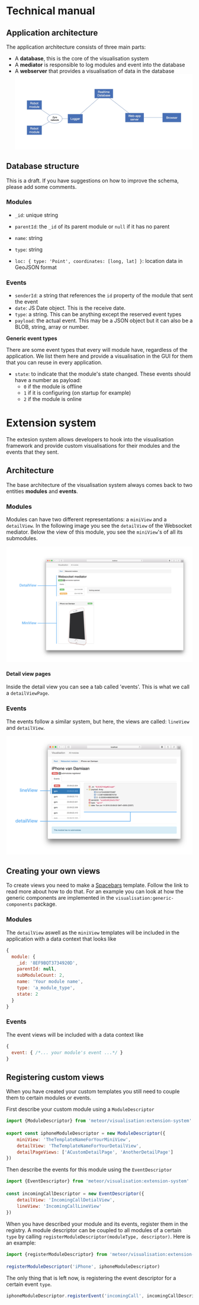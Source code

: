 # Technical manual

## Application architecture

The application architecture consists of three main parts:

- A **database**, this is the core of the visualisation system
- A **mediator** is responsible to log modules and event into the database
- A **webserver** that provides a visualisation of data in the database![ArchitectureGraphConcept](images/ArchitectureGraphConcept.jpg)

## Database structure

This is a draft. If you have suggestions on how to improve the schema, please add some comments.

### Modules

- `_id`: unique string
- `parentId`: the `_id` of its parent module or `null` if it has no parent
- `name`: string


- `type`: string
- `loc: { type: 'Point', coordinates: [long, lat] }`: location data in GeoJSON format

### Events

- `senderId`: a string that references the `id` property of the module that sent the event
- `date`: JS Date object. This is the receive date.
- `type`: a string. This can be anything except the reserved event types
- `payload`: the actual event. This may be a JSON object but it can also be a BLOB, string, array or number.

**Generic event types**

There are some event types that every will module have, regardless of the application. We list them here and provide a visualisation in the GUI for them that you can reuse in every application.

- `state`: to indicate that the module's state changed. These events should have a number as payload:
  - `0` if the module is offline
  - `1` if it is configuring (on startup for example)
  - `2` if the module is online

# Extension system

The extesion system allows developers to hook into the visualisation framework and provide custom visualisations for their modules and the events that they sent.

## Architecture

The base architecture of the visualisation system always comes back to two entities **modules** and **events**.

### Modules

Modules can have two different representations: a `miniView` and a `detailView`. In the following image you see the `detailView` of the Websocket mediator. Below the view of this module, you see the `miniView`'s of all its submodules.

![Main layout annotations](../Web%20application/packages/extension-system/Documentation/Main%20layout%20annotations.png)

#### Detail view pages

Inside the detail view you can see a tab called 'events'. This is what we call a `detailViewPage`.

### Events

The events follow a similar system, but here, the views are called: `lineView` and `detailView`. 

![Events overview](../Web%20application/packages/extension-system/Documentation/Events%20overview.png)

## Creating your own views

To create views you need to make a [Spacebars](http://guide.meteor.com/blaze.html) template. Follow the link to read more about how to do that. For an example you can look at how the generic components are implemented in the `visualisation:generic-components` package.

### Modules

The `detailView` aswell as the `miniView` templates will be included in the application with a data context that looks like

```javascript
{
  module: {
    _id: '8EF9BQT3734920D',
    parentId: null,
    subModuleCount: 2,
    name: 'Your module name',
    type: 'a_module_type',
    state: 2
  }
}
```

### Events

The event views will be included with a data context like

```javascript
{
  event: { /*... your module's event ...*/ }
}
```

## Registering custom views

When you have created your custom templates you still need to couple them to certain modules or events.

First describe your custom module using a `ModuleDescriptor`

```javascript
import {ModuleDescriptor} from 'meteor/visualisation:extension-system'

export const iphoneModuleDescriptor = new ModuleDescriptor({
	miniView: 'TheTemplateNameForYourMiniView',
	detailView: 'TheTemplateNameForYourDetailView',
	detailPageViews: ['ACustomDetailPage', 'AnotherDetailPage']
})
```

Then describe the events for this module using the `EventDescriptor`

```javascript
import {EventDescriptor} from 'meteor/visualisation:extension-system'

const incomingCallDescriptor = new EventDescriptor({
	detailView: 'IncomingCallDetialView',
	lineView: 'IncomingCallLineView'
})
```

When you have described your module and its events, register them in the registry. A module descriptor can be coupled to all modules of a certain `type` by calling `registerModuleDescriptor(moduleType, descriptor)`. Here is an example:

```javascript
import {registerModuleDescriptor} from 'meteor/visualisation:extension-system'

registerModuleDescriptor('iPhone', iphoneModuleDescriptor)
```

The only thing that is left now, is registering the event descriptor for a certain event `type`.

```javascript
iphoneModuleDescriptor.registerEvent('incomingCall', incomingCallDescriptor)
```
